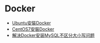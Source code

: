 # Docker

* [Ubuntu安裝Docker](Docker/Ubuntu安裝Docker)
* [CentOS7安裝Docker](Docker/CentOS7安裝Docker)
* [解决Docker安装MySQL不区分大小写问题](Docker/解决Docker安装MySQL不区分大小写问题)
